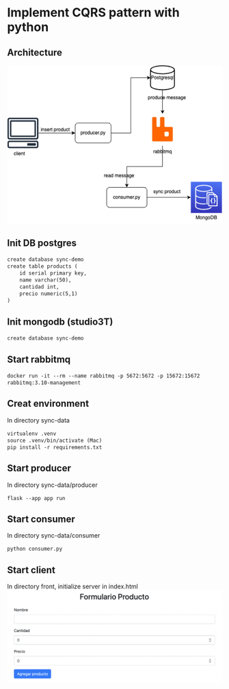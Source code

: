 # Implement CQRS pattern with python

## Architecture
![Diagram](https://raw.githubusercontent.com/Larrygf02/cqrs-pattern-python/master/CQRS.pattern.drawio.png)

## Init DB postgres
```
create database sync-demo
create table products (
    id serial primary key,
    name varchar(50),
    cantidad int,
    precio numeric(5,1)
)
```

## Init mongodb (studio3T)

```
create database sync-demo
```

## Start rabbitmq
```
docker run -it --rm --name rabbitmq -p 5672:5672 -p 15672:15672 rabbitmq:3.10-management
```

## Creat environment
In directory sync-data
```
virtualenv .venv
source .venv/bin/activate (Mac)
pip install -r requirements.txt
```

## Start producer
In directory sync-data/producer
```
flask --app app run
```

## Start consumer
In directory sync-data/consumer 
```
python consumer.py
```

## Start client
In directory front, initialize server in index.html
![Diagram](https://raw.githubusercontent.com/Larrygf02/cqrs-pattern-python/master/client.png)